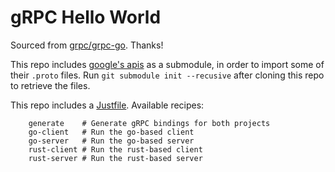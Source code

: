 # gRPC Hello World

Sourced from [grpc/grpc-go](https://github.com/grpc/grpc-go/tree/master/examples/helloworld). Thanks!

This repo includes [google's apis](https://github.com/googleapis/googleapis/tree/master/google/rpc) as a submodule, in order to import some of their `.proto` files. Run `git submodule init --recusive` after cloning this repo to retrieve the files.

This repo includes a [Justfile](https://github.com/casey/just). Available recipes:
```
    generate    # Generate gRPC bindings for both projects
    go-client   # Run the go-based client
    go-server   # Run the go-based server
    rust-client # Run the rust-based client
    rust-server # Run the rust-based server
```
